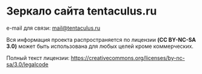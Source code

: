 # Зеркало сайта tentaculus.ru

e-mail для связи: <a href="mailto:mail@tentaculus.ru">mail@tentaculus.ru</a>

Вся информация проекта распространяется по лицензии **(CC BY-NC-SA 3.0)** может быть использована для любых целей кроме коммерческих.

Полный текст лицензии: https://creativecommons.org/licenses/by-nc-sa/3.0/legalcode
